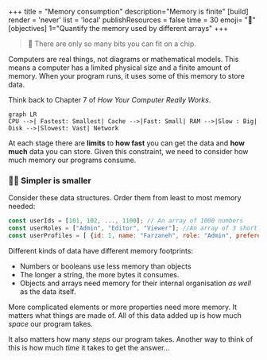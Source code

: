 +++
title = "Memory consumption"
description="Memory is finite"
[build]
  render = 'never'
  list = 'local'
  publishResources = false
time = 30
emoji= "🥪"
[objectives]
    1="Quantify the memory used by different arrays"
+++

> 📏 There are only so many bits you can fit on a chip.

Computers are real things, not diagrams or mathematical models. This means a computer has a limited physical size and a finite amount of memory. When your program runs, it uses some of this memory to store data.

Think back to Chapter 7 of <cite>How Your Computer Really Works</cite>.

```mermaid
graph LR
CPU -->|️ Fastest: Smallest| Cache -->|Fast: Small| RAM -->|Slow : Big| Disk -->|Slowest: Vast| Network
```

At each stage there are **limits** to **how fast** you can get the data and **how much** data you can store. Given this constraint, we need to consider how much memory our programs consume.

### 🧘🏽 Simpler is smaller

Consider these data structures. Order them from least to most memory needed:

```js
const userIds = [101, 102, ..., 1100]; // An array of 1000 numbers
const userRoles = ["Admin", "Editor", "Viewer"]; //An array of 3 short strings
const userProfiles = [ {id: 1, name: "Farzaneh", role: "Admin", preferences: {...}}, {id: 2, name: "Cuneyt", role: "Editor", preferences: {...}} ]; // An array of 2 complex objects
```

Different kinds of data have different memory footprints:

- Numbers or booleans use less memory than objects
- The longer a string, the more bytes it consumes.
- Objects and arrays need memory for their internal organisation _as well_ as the data itself.

More complicated elements or more properties need more memory. It matters what things are made of. All of this data added up is how much _space_ our program takes.

It also matters how many _steps_ our program takes. Another way to think of this is how much _time_ it takes to get the answer...
